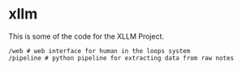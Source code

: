 # xllm

This is some of the code for the XLLM Project.

```
/web # web interface for human in the loops system
/pipeline # python pipeline for extracting data from raw notes
```
